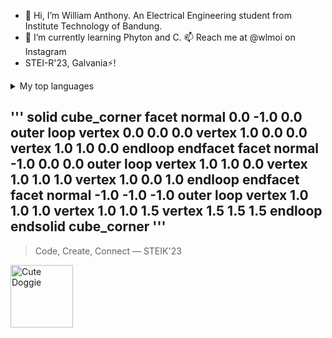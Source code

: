 - 👋 Hi, I’m William Anthony. An Electrical Engineering student from Institute Technology of Bandung.
- 🌱 I’m currently learning Phyton and C. 📫 Reach me at @wlmoi on Instagram
- STEI-R'23, Galvania⚡!
  
<details>
<summary>My top languages</summary>

| Rank | Languages |
|-----:|-----------|
|     1| Phyton    |
|     2| C         |
|     3| Haskell   |

</details>

'''
solid cube_corner
  facet normal 0.0 -1.0 0.0
    outer loop
      vertex 0.0 0.0 0.0
      vertex 1.0 0.0 0.0
      vertex 1.0 1.0 0.0
    endloop
  endfacet
  facet normal -1.0 0.0 0.0
    outer loop
      vertex 1.0 1.0 0.0
      vertex 1.0 1.0 1.0
      vertex 1.0 0.0 1.0
    endloop
  endfacet
  facet normal -1.0 -1.0 -1.0
    outer loop
      vertex 1.0 1.0 1.0
      vertex 1.0 1.0 1.5
      vertex 1.5 1.5 1.5
    endloop
endsolid cube_corner
'''
---
> Code, Create, Connect
— STEIK'23

<!--- For Gif Image
<picture>
  <source media="(prefers-color-scheme: dark)" srcset="https://user-images.githubusercontent.com/25423296/163456776-7f95b81a-f1ed-45f7-b7ab-8fa810d529fa.png">
  <source media="(prefers-color-scheme: light)" srcset="https://user-images.githubusercontent.com/25423296/163456779-a8556205-d0a5-45e2-ac17-42d089e3c3f8.png">
  <img alt="Shows an illustrated sun in light mode and a moon with stars in dark mode." src="https://user-images.githubusercontent.com/25423296/163456779-a8556205-d0a5-45e2-ac17-42d089e3c3f8.png">
</picture>
--->

<picture>
 <img alt="Cute Doggie" src="https://i.redd.it/jzh3q3g92v921.jpg" width= 100px length=100px>
</picture>

<!---
wlmoi/wlmoi is a ✨ special ✨ repository because its `README.md` (this file) appears on your GitHub profile.
You can click the Preview link to take a look at your changes.
--->
